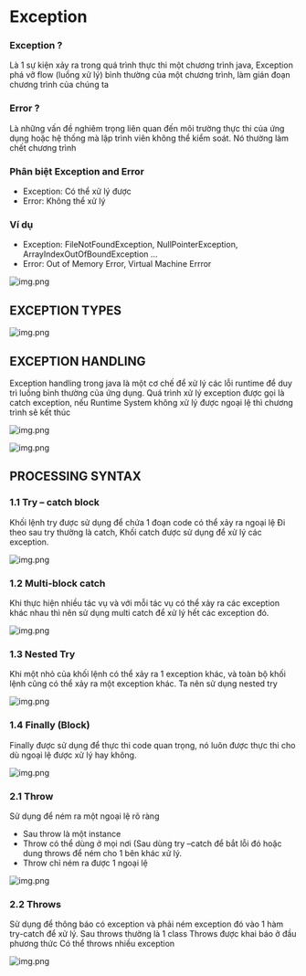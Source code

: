 # Exception

### Exception ?

Là 1 sự kiện xảy ra trong quá trình thực thi một chương trình java, Exception phá vỡ flow (luồng xử lý) bình thường của một chương trình, làm gián đoạn chương trình của chúng ta

### Error ?

Là những vấn đề nghiêm trọng liên quan đến môi trường thực thi của ứng dụng hoặc hệ thống mà lập trình viên không thể kiểm soát. Nó thường làm chết chương trình  

### Phân biệt Exception and Error

- Exception: Có thể xử lý được
- Error: Không thể xử lý

### Ví dụ

- Exception: FileNotFoundException, NullPointerException, ArrayIndexOutOfBoundException ...
- Error: Out of Memory Error, Virtual Machine Errror

![img.png](blog/java/img/exception.png)

## EXCEPTION TYPES

![img.png](blog/java/img/exception1.png)


## EXCEPTION HANDLING

Exception handling trong java là một cơ chế để xử lý các lỗi runtime để duy trì luồng bình thường của ứng dụng.
Quá trình xử lý exception được gọi là catch exception, nếu Runtime System không xử lý được ngoại lệ thì chương trình sẽ kết thúc


![img.png](blog/java/img/exception2.png)

![img.png](blog/java/img/exception3.png)

## PROCESSING SYNTAX

### 1.1 Try – catch block
Khối lệnh try được sử dụng để chứa 1 đoạn code có thể xảy ra ngoại lệ
Đi theo sau try thường là catch,  Khối catch được sử dụng để xử lý các exception.

![img.png](blog/java/img/exception4.png)

### 1.2 Multi-block catch

Khi  thực hiện nhiều tác vụ và với mỗi tác vụ có thể xảy ra các exception khác nhau thì nên sử dụng multi catch để xử lý hết các exception đó.

![img.png](blog/java/img/exception5.png)

### 1.3 Nested Try
Khi một nhỏ của khối lệnh có thể xảy ra 1 exception khác, và toàn bộ khối lệnh cũng có thể xảy ra một exception khác. Ta nên sử dụng nested try

![img.png](blog/java/img/exception6.png)

### 1.4  Finally (Block)
Finally được sử dụng để thực thi code quan trọng, nó luôn được thực thi cho dù ngoại lệ được xử lý hay không. 

![img.png](blog/java/img/exception7.png)

### 2.1 Throw 
Sử dụng để ném ra một ngoại lệ rõ ràng
- Sau throw là một instance
- Throw có thể dùng ở mọi nơi (Sau dùng try –catch để bắt lỗi đó hoặc dung throws để ném cho 1 bên khác xử lý.
- Throw chỉ ném ra được 1 ngoại lệ


![img.png](blog/java/img/exception8.png)

### 2.2  Throws
Sử dụng để thông báo có exception và phải ném exception đó vào 1 hàm try-catch để xử lý.
Sau throws thường là 1 class
Throws được khai báo ở đầu phương thức
Có thể throws nhiều exception


![img.png](blog/java/img/exception9.png)

















